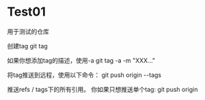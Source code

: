 # Test01
用于测试的仓库

创建tag
git tag <tagname>

如果你想添加tag的描述，使用-a
git tag -a <tagname> -m "XXX..."

将tag推送到远程，使用以下命令：
git push origin --tags

推送refs / tags下的所有引用。
你如果只想推送单个tag:
git push origin <tag>
